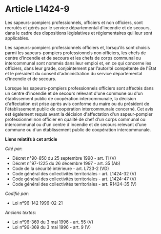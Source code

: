 # Article L1424-9

Les sapeurs-pompiers professionnels, officiers et non officiers, sont recrutés et gérés par le service départemental
d'incendie et de secours, dans le cadre des dispositions législatives et réglementaires qui leur sont applicables.

Les sapeurs-pompiers professionnels officiers et, lorsqu'ils sont choisis parmi les sapeurs-pompiers professionnels non
officiers, les chefs de centre d'incendie et de secours et les chefs de corps communal ou intercommunal sont nommés dans leur
emploi et, en ce qui concerne les officiers, dans leur grade, conjointement par l'autorité compétente de l'Etat et le
président du conseil d'administration du service départemental d'incendie et de secours.

Lorsque les sapeurs-pompiers professionnels officiers sont affectés dans un centre d'incendie et de secours relevant d'une
commune ou d'un établissement public de coopération intercommunale, la décision d'affectation est prise après avis conforme
du maire ou du président de l'établissement public de coopération intercommunale concerné. Cet avis est également requis
avant la décision d'affectation d'un sapeur-pompier professionnel non officier en qualité de chef d'un corps communal ou
intercommunal ou d'un centre d'incendie et de secours relevant d'une commune ou d'un établissement public de coopération
intercommunale.

**Liens relatifs à cet article**

_Cité par_:

  - Décret n°90-850 du 25 septembre 1990 - art. 11 (V)
  - Décret n°97-1225 du 26 décembre 1997 - art. 35 (Ab)
  - Code de la sécurité intérieure - art. L723-2 (VD)
  - Code général des collectivités territoriales - art. L1424-32 (V)
  - Code général des collectivités territoriales - art. L1424-47 (V)
  - Code général des collectivités territoriales - art. R1424-35 (V)

_Codifié par_:

  - Loi n°96-142 1996-02-21

_Anciens textes_:

  - Loi n°96-369 du 3 mai 1996 - art. 55 (V)
  - Loi n°96-369 du 3 mai 1996 - art. 9 (V)
